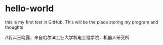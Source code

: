 hello-world
===========

this is my first test in GitHub. This will be the place storing my program and thoughts

//我叫王晓露，来自哈尔滨工业大学机电工程学院，机器人研究所
